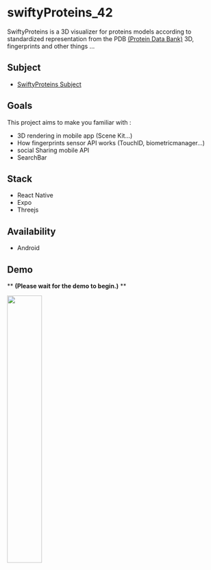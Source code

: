 # swiftyProteins_42

SwiftyProteins is a 3D visualizer for proteins models according to standardized representation from the PDB
[(Protein Data Bank)](https://www.rcsb.org/) 3D, fingerprints and other things ...  

## Subject
+ [SwiftyProteins Subject](/SwiftyProteins_subject.pdf)

## Goals

This project aims to make you familiar with :
- 3D rendering in mobile app (Scene Kit...)
- How fingerprints sensor API works (TouchID, biometricmanager...)
- social Sharing mobile API
- SearchBar

## Stack
- React Native
- Expo
- Threejs

## Availability
- Android

## Demo
** **(Please wait for the demo to begin.)** **

<img src="https://github.com/sqatim/swiftyProteins_42/blob/main/assets/SwiftyProteinDemo.gif" width="40%"/>
